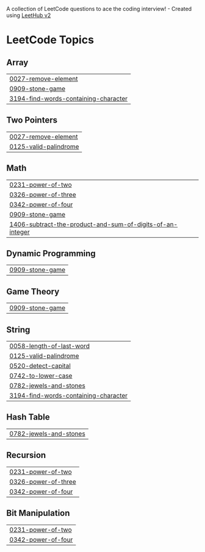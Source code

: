 A collection of LeetCode questions to ace the coding interview! - Created using [LeetHub v2](https://github.com/arunbhardwaj/LeetHub-2.0)
<!---LeetCode Topics Start-->
# LeetCode Topics
## Array
|  |
| ------- |
| [0027-remove-element](https://github.com/Shabeebbv/Leetcode_problems/tree/master/0027-remove-element) |
| [0909-stone-game](https://github.com/Shabeebbv/Leetcode_problems/tree/master/0909-stone-game) |
| [3194-find-words-containing-character](https://github.com/Shabeebbv/Leetcode_problems/tree/master/3194-find-words-containing-character) |
## Two Pointers
|  |
| ------- |
| [0027-remove-element](https://github.com/Shabeebbv/Leetcode_problems/tree/master/0027-remove-element) |
| [0125-valid-palindrome](https://github.com/Shabeebbv/Leetcode_problems/tree/master/0125-valid-palindrome) |
## Math
|  |
| ------- |
| [0231-power-of-two](https://github.com/Shabeebbv/Leetcode_problems/tree/master/0231-power-of-two) |
| [0326-power-of-three](https://github.com/Shabeebbv/Leetcode_problems/tree/master/0326-power-of-three) |
| [0342-power-of-four](https://github.com/Shabeebbv/Leetcode_problems/tree/master/0342-power-of-four) |
| [0909-stone-game](https://github.com/Shabeebbv/Leetcode_problems/tree/master/0909-stone-game) |
| [1406-subtract-the-product-and-sum-of-digits-of-an-integer](https://github.com/Shabeebbv/Leetcode_problems/tree/master/1406-subtract-the-product-and-sum-of-digits-of-an-integer) |
## Dynamic Programming
|  |
| ------- |
| [0909-stone-game](https://github.com/Shabeebbv/Leetcode_problems/tree/master/0909-stone-game) |
## Game Theory
|  |
| ------- |
| [0909-stone-game](https://github.com/Shabeebbv/Leetcode_problems/tree/master/0909-stone-game) |
## String
|  |
| ------- |
| [0058-length-of-last-word](https://github.com/Shabeebbv/Leetcode_problems/tree/master/0058-length-of-last-word) |
| [0125-valid-palindrome](https://github.com/Shabeebbv/Leetcode_problems/tree/master/0125-valid-palindrome) |
| [0520-detect-capital](https://github.com/Shabeebbv/Leetcode_problems/tree/master/0520-detect-capital) |
| [0742-to-lower-case](https://github.com/Shabeebbv/Leetcode_problems/tree/master/0742-to-lower-case) |
| [0782-jewels-and-stones](https://github.com/Shabeebbv/Leetcode_problems/tree/master/0782-jewels-and-stones) |
| [3194-find-words-containing-character](https://github.com/Shabeebbv/Leetcode_problems/tree/master/3194-find-words-containing-character) |
## Hash Table
|  |
| ------- |
| [0782-jewels-and-stones](https://github.com/Shabeebbv/Leetcode_problems/tree/master/0782-jewels-and-stones) |
## Recursion
|  |
| ------- |
| [0231-power-of-two](https://github.com/Shabeebbv/Leetcode_problems/tree/master/0231-power-of-two) |
| [0326-power-of-three](https://github.com/Shabeebbv/Leetcode_problems/tree/master/0326-power-of-three) |
| [0342-power-of-four](https://github.com/Shabeebbv/Leetcode_problems/tree/master/0342-power-of-four) |
## Bit Manipulation
|  |
| ------- |
| [0231-power-of-two](https://github.com/Shabeebbv/Leetcode_problems/tree/master/0231-power-of-two) |
| [0342-power-of-four](https://github.com/Shabeebbv/Leetcode_problems/tree/master/0342-power-of-four) |
<!---LeetCode Topics End-->